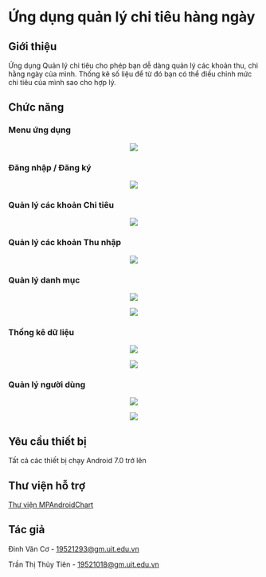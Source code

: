 # Ứng dụng quản lý chi tiêu hàng ngày

## Giới thiệu

Ứng dụng Quản lý chi tiêu cho phép bạn dễ dàng quản lý các khoản thu, chi hằng ngày của mình. 
Thống kê số liệu để từ đó bạn có thể điều chỉnh mức chi tiêu của mình sao cho hợp lý.

## Chức năng

### Menu ứng dụng

<p align="center">
    <img src="https://drive.google.com/uc?id=1cdMZoCWxgHslT5MS-PMJgWJ2Tx7AfAZI">
</p>

### Đăng nhập / Đăng ký

<p align="center">
    <img src="https://drive.google.com/uc?id=1t_p4LKjUvVcNyBMfkl4Eju7a-4YzMA58">
</p>

### Quản lý các khoản Chi tiêu

<p align="center">
    <img src="https://drive.google.com/uc?id=12-pYAdXCAuowqgsTkreOnq5JX-HezzM6">
</p>

### Quản lý các khoản Thu nhập

<p align="center">
    <img src="https://drive.google.com/uc?id=1HIKTjRimjKQ2VNiiz7fUUkWG3XrxTVWJ">
</p>

### Quản lý danh mục

<p align="center">
<img src="https://drive.google.com/uc?id=15c69F4xGzHlMdnvRot7-gIA2RL41QTrT">
  </p>

<p align="center">
<img src="https://drive.google.com/uc?id=11hSV3sk2OqJTSKIt4ljLj-v_EAqXFKzs">
  </p>

### Thống kê dữ liệu

<p align="center">
    <img src="https://drive.google.com/uc?id=1-bWIV7roPcgzlGxQ3Z2bXkn-Ld7Dla24">
</p>

<p align="center">
    <img src="https://drive.google.com/uc?id=1Q3EVlLejKD-ukhoVWUhQNqQJ9tG9tQ_7">
</p>

### Quản lý người dùng

<p align="center">
    <img src="https://drive.google.com/uc?id=11pp4DUK5aUwT9R3V8S9XYhQZ25EKDeYC">
</p>

<p align="center">
<img src="https://drive.google.com/uc?id=16xhcoOPw9coGAZ9zWm19uwdHdzQxkQGK">
  </p>

## Yêu cầu thiết bị

Tất cả các thiết bị chạy Android 7.0 trở lên

## Thư viện hỗ trợ

[Thư viện MPAndroidChart](https://github.com/PhilJay/MPAndroidChart)

## Tác giả

Đinh Văn Cơ - 19521293@gm.uit.edu.vn

Trần Thị Thủy Tiên - 19521018@gm.uit.edu.vn
